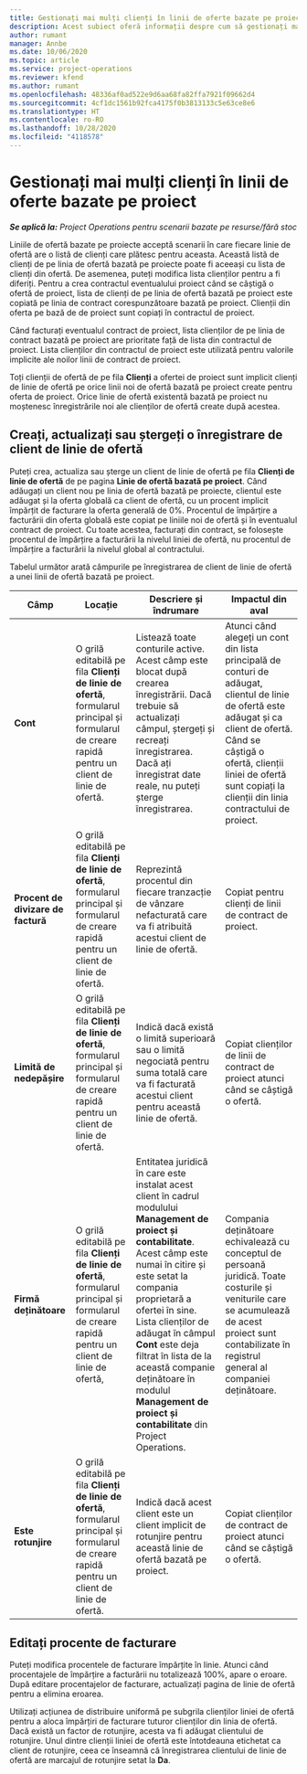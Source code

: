 ```yaml
---
title: Gestionați mai mulți clienți în linii de oferte bazate pe proiect
description: Acest subiect oferă informații despre cum să gestionați mai mulți clienți pe linii de ofertă pe bază de proiect.
author: rumant
manager: Annbe
ms.date: 10/06/2020
ms.topic: article
ms.service: project-operations
ms.reviewer: kfend
ms.author: rumant
ms.openlocfilehash: 48336af0ad522e9d6aa68fa82ffa7921f09662d4
ms.sourcegitcommit: 4cf1dc1561b92fca4175f0b3813133c5e63ce8e6
ms.translationtype: HT
ms.contentlocale: ro-RO
ms.lasthandoff: 10/28/2020
ms.locfileid: "4118578"
---
```

# <a name="manage-multiple-customers-on-project-based-quote-lines"></a>Gestionați mai mulți clienți în linii de oferte bazate pe proiect

_**Se aplică la:** Project Operations pentru scenarii bazate pe resurse/fără stoc_

Liniile de ofertă bazate pe proiecte acceptă scenarii în care fiecare linie de ofertă are o listă de clienți care plătesc pentru aceasta. Această listă de clienți de pe linia de ofertă bazată pe proiecte poate fi aceeași cu lista de clienți din ofertă. De asemenea, puteți modifica lista clienților pentru a fi diferiți. Pentru a crea contractul eventualului proiect când se câștigă o ofertă de proiect, lista de clienți de pe linia de ofertă bazată pe proiect este copiată pe linia de contract corespunzătoare bazată pe proiect. Clienții din oferta pe bază de de proiect sunt copiați în contractul de proiect.

Când facturați eventualul contract de proiect, lista clienților de pe linia de contract bazată pe proiect are prioritate față de lista din contractul de proiect. Lista clienților din contractul de proiect este utilizată pentru valorile implicite ale noilor linii de contract de proiect.

Toți clienții de ofertă de pe fila **Clienți** a ofertei de proiect sunt implicit clienți de linie de ofertă pe orice linii noi de ofertă bazată pe proiect create pentru oferta de proiect. Orice linie de ofertă existentă bazată pe proiect nu moștenesc înregistrările noi ale clienților de ofertă create după acestea.

## <a name="create-update-or-delete-a-quote-line-customer-record"></a>Creați, actualizați sau ștergeți o înregistrare de client de linie de ofertă

Puteți crea, actualiza sau șterge un client de linie de ofertă pe fila **Clienți de linie de ofertă** de pe pagina **Linie de ofertă bazată pe proiect**. Când adăugați un client nou pe linia de ofertă bazată pe proiecte, clientul este adăugat și la oferta globală ca client de ofertă, cu un procent implicit împărțit de facturare la oferta generală de 0%. Procentul de împărțire a facturării din oferta globală este copiat pe liniile noi de ofertă și în eventualul contract de proiect. Cu toate acestea, facturați din contract, se folosește procentul de împărțire a facturării la nivelul liniei de ofertă, nu procentul de împărțire a facturării la nivelul global al contractului. 

Tabelul următor arată câmpurile pe înregistrarea de client de linie de ofertă a unei linii de ofertă bazată pe proiect.

| Câmp | Locație | Descriere și îndrumare | Impactul din aval |
| --- | --- | --- | --- |
| **Cont** | O grilă editabilă pe fila **Clienți de linie de ofertă**, formularul principal și formularul de creare rapidă pentru un client de linie de ofertă. | Listează toate conturile active. Acest câmp este blocat după crearea înregistrării. Dacă trebuie să actualizați câmpul, ștergeți și recreați înregistrarea. Dacă ați înregistrat date reale, nu puteți șterge înregistrarea. | Atunci când alegeți un cont din lista principală de conturi de adăugat, clientul de linie de ofertă este adăugat și ca client de ofertă. Când se câștigă o ofertă, clienții liniei de ofertă sunt copiați la clienții din linia contractului de proiect. |
| **Procent de divizare de factură** | O grilă editabilă pe fila **Clienți de linie de ofertă**, formularul principal și formularul de creare rapidă pentru un client de linie de ofertă. | Reprezintă procentul din fiecare tranzacție de vânzare nefacturată care va fi atribuită acestui client de linie de ofertă. | Copiat pentru clienți de linii de contract de proiect. |
| **Limită de nedepășire** | O grilă editabilă pe fila **Clienți de linie de ofertă**, formularul principal și formularul de creare rapidă pentru un client de linie de ofertă. | Indică dacă există o limită superioară sau o limită negociată pentru suma totală care va fi facturată acestui client pentru această linie de ofertă. | Copiat clienților de linii de contract de proiect atunci când se câștigă o ofertă. |
| **Firmă deținătoare** | O grilă editabilă pe fila **Clienți de linie de ofertă**, formularul principal și formularul de creare rapidă pentru un client de linie de ofertă, | Entitatea juridică în care este instalat acest client în cadrul modulului **Management de proiect și contabilitate**. Acest câmp este numai în citire și este setat la compania proprietară a ofertei în sine. Lista clienților de adăugat în câmpul **Cont** este deja filtrat în lista de la această companie deținătoare în modulul **Management de proiect și contabilitate** din Project Operations. | Compania deținătoare echivalează cu conceptul de persoană juridică. Toate costurile și veniturile care se acumulează de acest proiect sunt contabilizate în registrul general al companiei deținătoare. |
| **Este rotunjire** | O grilă editabilă pe fila **Clienți de linie de ofertă**, formularul principal și formularul de creare rapidă pentru un client de linie de ofertă. | Indică dacă acest client este un client implicit de rotunjire pentru această linie de ofertă bazată pe proiect. | Copiat clienților de contract de proiect atunci când se câștigă o ofertă. |

## <a name="edit-billing-split-percentages"></a>Editați procente de facturare

Puteți modifica procentele de facturare împărțite în linie. Atunci când procentajele de împărțire a facturării nu totalizează 100%, apare o eroare. După editare procentajelor de facturare, actualizați pagina de linie de ofertă pentru a elimina eroarea.

Utilizați acțiunea de distribuire uniformă pe subgrila clienților liniei de ofertă pentru a aloca împărțiri de facturare tuturor clienților din linia de ofertă. Dacă există un factor de rotunjire, acesta va fi adăugat clientului de rotunjire. Unul dintre clienții liniei de ofertă este întotdeauna etichetat ca client de rotunjire, ceea ce înseamnă că înregistrarea clientului de linie de ofertă are marcajul de rotunjire setat la **Da**. 
